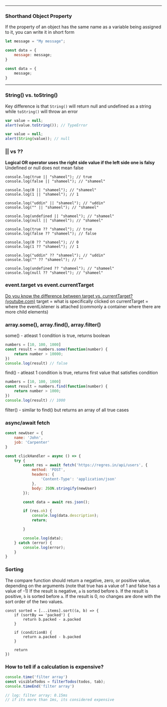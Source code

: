 ---------
### Shorthand Object Property
If the property of an object has the same name as a variable being assigned to it, you can write it in short form
```js
let message = "My message";

const data = {
	message: message;
}

const data = {
	message;
}
```

-------
### String() vs. toString()
Key difference is that `String()` will return null and undefined as a string while `toString()` will throw an error
```js
var value = null;
alert(value.toString()); // TypeError

var value = null;
alert(String(value)); // null
```

### || vs ?? 
**Logical OR operator uses the right side value if the left side one is falsy**
Undefined or null does not mean false
```tsx
console.log(true || "shameel"); // true
console.log(false || "shameel"); // "shameel"

console.log(0 || "shameel"); // "shameel"
console.log(1 || "shameel"); // 1

console.log("uddin" || "shameel"); // "uddin"
console.log("" || "shameel"); // "shameel"

console.log(undefined || "shameel"); // "shameel"
console.log(null || "shameel"); // "shameel"
```

```tsx
console.log(true ?? "shameel"); // true
console.log(false ?? "shameel"); // false

console.log(0 ?? "shameel"); // 0
console.log(1 ?? "shameel"); // 1

console.log("uddin" ?? "shameel"); // "uddin"
console.log("" ?? "shameel"); // ""

console.log(undefined ?? "shameel"); // "shameel"
console.log(null ?? "shameel"); // "shameel"
```


### event.target vs event.currentTarget
[Do you know the difference between target vs. currentTarget? (youtube.com)](https://www.youtube.com/watch?v=F2pbD_Mr91Y&ab_channel=CodinginPublic)
target = what is specifically clicked on
currentTarget = where the eventListener is attached (commonly a container where there are more child elements)
### array.some(), array.find(), array.filter()
some() - atleast 1 condition is true, returns boolean
```js
numbers = [10, 100, 1000]
const result = numbers.some(function(number) {
	return number > 10000;
})
console.log(result) // false
```
find() - atleast 1 condition is true, returns first value that satisfies condition
```js
numbers = [10, 100, 1000]
const result = numbers.find(function(number) {
	return number > 1000;
})
console.log(result) // 1000
```
filter() - similar to find() but returns an array of all true cases
### async/await fetch
```js
const newUser = {
	name: 'John',
	job: 'Carpenter'
}

const clickHandler = async () => {
    try {
        const res = await fetch('https://regres.in/api/users', {
            method: 'POST',
            headers: {
                'Content-Type': 'application/json'
            },
            body: JSON.stringify(newUser)
        });

        const data = await res.json();

        if (res.ok) {
            console.log(data.description);
            return;

        }

        console.log(data);
    } catch (error) {
        console.log(error);
    }
}
```
### Sorting
The compare function should return a negative, zero, or positive value, depending on the arguments (note that true has a value of 1 and false has a value of -1)
If the result is negative, `a` is sorted before `b`.
If the result is positive, `b` is sorted before `a`.
If the result is 0, no changes are done with the sort order of the two values.
```tsx
const sorted = [...items].sort((a, b) => {
	if (sortBy == 'packed') {
		return b.packed - a.packed
	}

	if (conditionB) {
		return a.packed - b.packed
	}

	return
})
```
### How to tell if a calculation is expensive?
```js
console.time('filter array')
const visibleTodos = filterTodos(todos, tab);
console.timeEnd('filter array')

// log: filter array: 0.15ms
// if its more than 1ms, its considered expensive
```